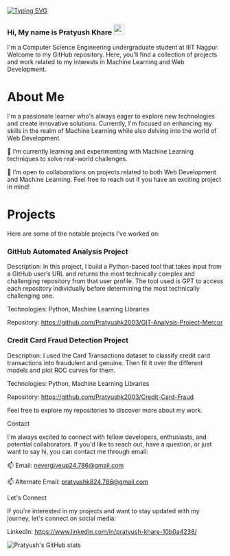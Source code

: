 [![Typing SVG](https://readme-typing-svg.demolab.com?font=Fira+Code&pause=1000&center=true&vCenter=true&width=435&lines=Pratyushk2003;Pratyush+Khare)](https://git.io/typing-svg)
### Hi, My name is Pratyush Khare <img src="https://media.giphy.com/media/hvRJCLFzcasrR4ia7z/giphy.gif" width="25px">

I'm a Computer Science Engineering undergraduate student at IIIT Nagpur. Welcome to my GitHub repository. Here, you'll find a collection of projects and work related to my interests in Machine Learning and Web Development.

# About Me
I'm a passionate learner who's always eager to explore new technologies and create innovative solutions. Currently, I'm focused on enhancing my skills in the realm of Machine Learning while also delving into the world of Web Development.

🌱 I’m currently learning and experimenting with Machine Learning techniques to solve real-world challenges.

👯 I’m open to collaborations on projects related to both Web Development and Machine Learning. Feel free to reach out if you have an exciting project in mind!

# Projects

Here are some of the notable projects I've worked on:

### GitHub Automated Analysis Project

Description: In this project, I build a Python-based tool that takes input from a GitHub user’s URL and returns the most 
technically complex and challenging repository from that user profile.
The tool used is GPT to access each repository individually before determining the most technically 
challenging one.

Technologies: Python, Machine Learning Libraries

Repository: https://github.com/Pratyushk2003/GIT-Analysis-Project-Mercor

### Credit Card Fraud Detection Project

Description: I used the Card Transactions dataset to classify credit card transactions into fraudulent and genuine. Then fit it over the different models and plot ROC curves for them.

Technologies: Python, Machine Learning Libraries

Repository: https://github.com/Pratyushk2003/Credit-Card-Fraud

Feel free to explore my repositories to discover more about my work.

Contact

I'm always excited to connect with fellow developers, enthusiasts, and potential collaborators. If you'd like to reach out, have a question, or just want to say hi, you can contact me through email:

📫 Email: nevergiveup24.786@gmail.com

📫 Alternate Email: pratyushk824.786@gmail.com

Let's Connect

If you're interested in my projects and want to stay updated with my journey, let's connect on social media:

LinkedIn: https://www.linkedin.com/in/pratyush-khare-10b0a4238/

![Pratyush's GitHub stats](https://github-readme-stats.vercel.app/api?username=Pratyushk2003&count_private=true&theme=dracula)
